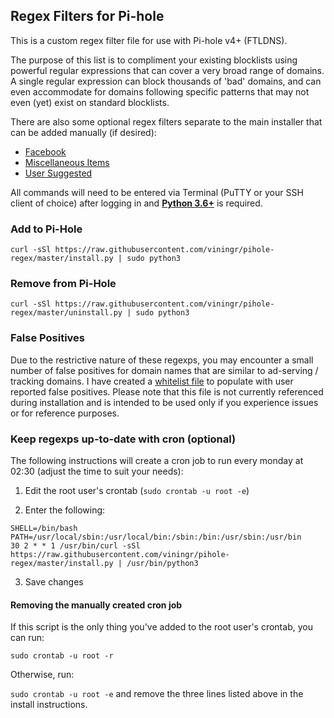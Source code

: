 ## Regex Filters for Pi-hole
This is a custom regex filter file for use with Pi-hole v4+ (FTLDNS).

The purpose of this list is to compliment your existing blocklists using powerful regular expressions that can cover a very broad range of domains. A single regular expression can block thousands of 'bad' domains, and can even accommodate for domains following specific patterns that may not even (yet) exist on standard blocklists.

There are also some optional regex filters separate to the main installer that can be added manually (if desired):
* [Facebook](https://github.com/viningr/pihole-regex/tree/master/social)
* [Miscellaneous Items](https://github.com/viningr/pihole-regex/tree/master/miscellaneous)
* [User Suggested](https://github.com/viningr/pihole-regex/tree/master/user%20suggested)

All commands will need to be entered via Terminal (PuTTY or your SSH client of choice) after logging in and [**Python 3.6+**](https://github.com/viningr/pihole-regex/issues/16) is required.

### Add to Pi-Hole
```
curl -sSl https://raw.githubusercontent.com/viningr/pihole-regex/master/install.py | sudo python3
```

### Remove from Pi-Hole
```
curl -sSl https://raw.githubusercontent.com/viningr/pihole-regex/master/uninstall.py | sudo python3
```

### False Positives ###
Due to the restrictive nature of these regexps, you may encounter a small number of false positives for domain names that are similar to ad-serving / tracking domains. I have created a [whitelist file](https://raw.githubusercontent.com/viningr/pihole-regex/master/whitelist.list) to populate with user reported false positives. Please note that this file is not currently referenced during installation and is intended to be used only if you experience issues or for reference purposes.

### Keep regexps up-to-date with cron (optional)
The following instructions will create a cron job to run every monday at 02:30 (adjust the time to suit your needs):

1. Edit the root user's crontab (`sudo crontab -u root -e`)

2. Enter the following:
```
SHELL=/bin/bash
PATH=/usr/local/sbin:/usr/local/bin:/sbin:/bin:/usr/sbin:/usr/bin
30 2 * * 1 /usr/bin/curl -sSl https://raw.githubusercontent.com/viningr/pihole-regex/master/install.py | /usr/bin/python3
```
3. Save changes

#### Removing the manually created cron job
If this script is the only thing you've added to the root user's crontab, you can run:

`sudo crontab -u root -r`

Otherwise, run:

`sudo crontab -u root -e` and remove the three lines listed above in the install instructions.
